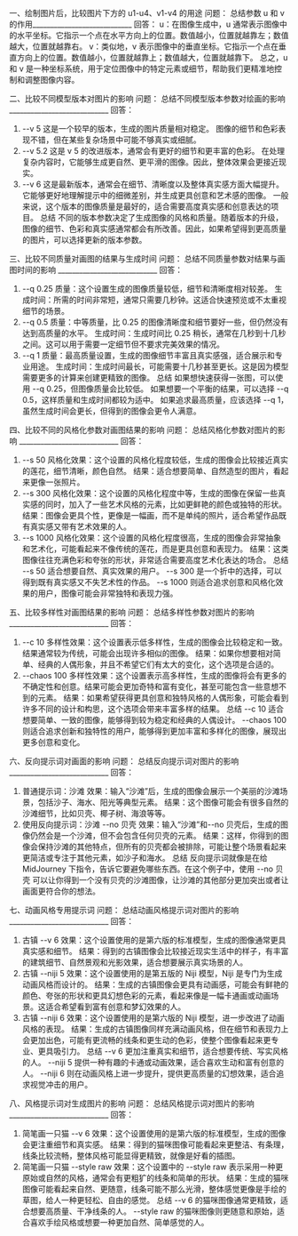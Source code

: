 一、绘制图片后，比较图片下方的 u1-u4、v1-v4 的用途
问题：
总结参数 u 和 v 的作用____________________________
回答：
u：在图像生成中，u 通常表示图像中的水平坐标。它指示一个点在水平方向上的位置。数值越小，位置就越靠左；数值越大，位置就越靠右。
v：类似地，v 表示图像中的垂直坐标。它指示一个点在垂直方向上的位置。数值越小，位置就越靠上；数值越大，位置就越靠下。
总之，u 和 v 是一种坐标系统，用于定位图像中的特定元素或细节，帮助我们更精准地控制和调整图像内容。


二、比较不同模型版本对图片的影响
问题：
总结不同模型版本参数对绘画的影响 ____________________________
回答：
1. --v 5
这是一个较早的版本，生成的图片质量相对稳定。
图像的细节和色彩表现不错，但在某些复杂场景中可能不够真实或细腻。
2. --v 5.2
这是 v 5 的改进版本，通常会有更好的细节和更丰富的色彩。
在处理复杂内容时，它能够生成更自然、更平滑的图像。因此，整体效果会更接近现实。
3. --v 6
这是最新版本，通常会在细节、清晰度以及整体真实感方面大幅提升。
它能够更好地理解提示中的细微差别，并生成更具创意和艺术感的图像。
一般来说，这个版本的图像质量是最好的，适合需要高度真实感和创意表达的项目。
总结
不同的版本参数决定了生成图像的风格和质量。随着版本的升级，图像的细节、色彩和真实感通常都会有所改善。因此，如果希望得到更高质量的图片，可以选择更新的版本参数。


三、比较不同质量对画图的结果与生成时间
问题：
总结不同质量参数对结果与画图时间的影响 ____________________________
回答：
1. --q 0.25
质量：这个设置生成的图像质量较低，细节和清晰度相对较差。
生成时间：所需的时间非常短，通常只需要几秒钟。这适合快速预览或不太重视细节的场景。
2. --q 0.5
质量：中等质量，比 0.25 的图像清晰度和细节要好一些，但仍然没有达到高质量的水平。
生成时间：生成时间比 0.25 稍长，通常在几秒到十几秒之间。这可以用于需要一定细节但不要求完美效果的情况。
3. --q 1
质量：最高质量设置，生成的图像细节丰富且真实感强，适合展示和专业用途。
生成时间：生成时间最长，可能需要十几秒甚至更长。这是因为模型需要更多的计算来创建更精致的图像。
总结
如果想快速获得一张图，可以使用 --q 0.25，但图像质量会比较低。
如果想要一个平衡的结果，可以选择 --q 0.5，这样质量和生成时间都较为适中。
如果追求最高质量，应该选择 --q 1，虽然生成时间会更长，但得到的图像会更令人满意。


四、比较不同的风格化参数对画图结果的影响
问题：
总结风格化参数对图片的影响 ____________________________
回答：
1. --s 50
风格化效果：这个设置的风格化程度较低，生成的图像会比较接近真实的莲花，细节清晰，颜色自然。
结果：适合想要简单、自然造型的图片，看起来更像一张照片。
2. --s 300
风格化效果：这个设置的风格化程度中等，生成的图像在保留一些真实感的同时，加入了一些艺术风格的元素，比如更鲜艳的颜色或独特的形状。
结果：图像会更具个性，更像是一幅画，而不是单纯的照片，适合希望作品既有真实感又带有艺术效果的人。
3. --s 1000
风格化效果：这个设置的风格化程度很高，生成的图像会非常抽象和艺术化，可能看起来不像传统的莲花，而是更具创意和表现力。
结果：这类图像往往充满色彩和夸张的形状，非常适合需要高度艺术化表达的场合。
总结
--s 50 适合想要自然、真实效果的用户。
--s 300 是一个折中的选择，可以得到既有真实感又不失艺术性的作品。
--s 1000 则适合追求创意和风格化效果的用户，图像可能会非常独特和表现力强。


五、比较多样性对画图结果的影响
问题：
总结多样性参数对图片的影响 ____________________________
回答：
1. --c 10
多样性效果：这个设置表示低多样性，生成的图像会比较稳定和一致。结果通常较为传统，可能会出现许多相似的图像。
结果：如果你想要相对简单、经典的人偶形象，并且不希望它们有太大的变化，这个选项是合适的。
2. --chaos 100
多样性效果：这个设置表示高多样性，生成的图像将会有更多的不确定性和创意。结果可能会更加奇特和富有变化，甚至可能包含一些意想不到的元素。
结果：如果希望获得更具创意和独特风格的人偶形象，可能会看到许多不同的设计和构思，这个选项会带来丰富多样的结果。
总结
--c 10 适合想要简单、一致的图像，能够得到较为稳定和经典的人偶设计。
--chaos 100 则适合追求创新和独特性的用户，能够得到更加丰富和多样化的图像，展现出更多创意和变化。


六、反向提示词对画面的影响
问题：
总结反向提示词对图片的影响 ____________________________
回答：
1. 普通提示词：沙滩
效果：输入“沙滩”后，生成的图像会展示一个美丽的沙滩场景，包括沙子、海水、阳光等典型元素。
结果：这个图像可能会有很多自然的沙滩细节，比如贝壳、椰子树、海浪等等。
2. 使用反向提示词：沙滩 --no 贝壳
效果：输入“沙滩”和--no 贝壳后，生成的图像仍然会是一个沙滩，但不会包含任何贝壳的元素。
结果：这样，你得到的图像会保持沙滩的其他特点，但所有的贝壳都会被排除，可能让整个场景看起来更简洁或专注于其他元素，如沙子和海水。
总结
反向提示词就像是在给 MidJourney 下指令，告诉它要避免哪些东西。在这个例子中，使用 --no 贝壳 可以让你得到一个没有贝壳的沙滩图像，让沙滩的其他部分更加突出或者让画面更符合你的想法。


七、动画风格专用提示词
问题：
总结动画风格提示词对图片的影响 ____________________________
回答：
1. 古镇 --v 6
效果：这个设置使用的是第六版的标准模型，生成的图像通常更具真实感和细节。
结果：得到的古镇图像会比较接近现实生活中的样子，有丰富的建筑细节、自然景观和光影效果，适合想要展示真实场景的人。
2. 古镇 --niji 5
效果：这个设置使用的是第五版的 Niji 模型，Niji 是专门为生成动画风格而设计的。
结果：生成的古镇图像会更具有动画感，可能会有鲜艳的颜色、夸张的形状和更具幻想色彩的元素，看起来像是一幅卡通画或动画场景。这适合希望看到富有创意和梦幻效果的人。
3. 古镇 --niji 6
效果：这个设置使用的是第六版的 Niji 模型，进一步改进了动画风格的表现。
结果：生成的古镇图像同样充满动画风格，但在细节和表现力上会更加出色，可能有更流畅的线条和更生动的色彩，使整个图像看起来更专业、更具吸引力。
总结
--v 6 更加注重真实和细节，适合想要传统、写实风格的人。
--niji 5 提供一种有趣的卡通或动画效果，适合喜欢生动和富有创意的人。
--niji 6 则在动画风格上进一步提升，提供更高质量的幻想效果，适合追求视觉冲击的用户。


八、风格提示词对生成图片的影响
问题：
总结风格提示词对图片的影响 ____________________________
回答：
1. 简笔画一只猫 --v 6
效果：这个设置使用的是第六版的标准模型，生成的图像会更注重细节和真实感。
结果：得到的猫咪图像可能看起来更整洁、有条理，线条比较流畅，整体风格可能显得更精致，就像是好看的插图。
2. 简笔画一只猫 --style raw
效果：这个设置中的 --style raw 表示采用一种更原始或自然的风格，通常会有更粗犷的线条和简单的形状。
结果：生成的猫咪图像可能看起来自然、更随意，线条可能不那么光滑，整体感觉更像是手绘的草图，给人一种更轻松、自由的感觉。
总结
--v 6 的猫咪图像通常更精致，适合想要高质量、干净线条的人。
--style raw 的猫咪图像则更随意和原始，适合喜欢手绘风格或想要一种更加自然、简单感觉的人。


